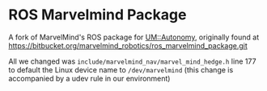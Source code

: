 # ROS Marvelmind Package
A fork of MarvelMind's ROS package for [UM::Autonomy](https://umautonomy.com/), originally found at https://bitbucket.org/marvelmind_robotics/ros_marvelmind_package.git

All we changed was `include/marvelmind_nav/marvel_mind_hedge.h` line 177 to default the Linux device name to `/dev/marvelmind` (this change is accompanied by a udev rule in our environment)
